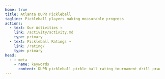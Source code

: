 ```yaml
---
home: true
title: Atlanta DUPR Pickleball
tagline: Pickleball players making measurable progress
actions:
  - text: Our Activities →
    link: /activity/activity.md
    type: primary
  - text: Pickleball Ratings →
    link: /rating/
    type: primary
head:
  - - meta
    - name: keywords
      content: DUPR pickleball pickle ball rating tournament drill practice group club game match Atlanta 
---
```


